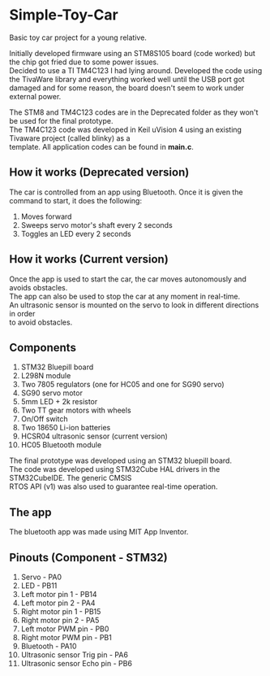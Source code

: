 # Simple-Toy-Car

Basic toy car project for a young relative.  

Initially developed firmware using an STM8S105 board (code worked) but the chip got fried due to some power issues.  
Decided to use a TI TM4C123 I had lying around. Developed the code using the TivaWare library and everything worked well 
until the USB port got damaged and for some reason, the board doesn't seem to work under external power.

The STM8 and TM4C123 codes are in the Deprecated folder as they won't be used for the final prototype.  
The TM4C123 code was developed in Keil uVision 4 using an existing Tivaware project (called blinky) as a  
template. All application codes can be found in **main.c**.  

## How it works (Deprecated version)  
The car is controlled from an app using Bluetooth. Once it is given the command to start, it does the following:  
1. Moves forward  
2. Sweeps servo motor's shaft every 2 seconds  
3. Toggles an LED every 2 seconds  

## How it works (Current version)  
Once the app is used to start the car, the car moves autonomously and avoids obstacles.  
The app can also be used to stop the car at any moment in real-time.  
An ultrasonic sensor is mounted on the servo to look in different directions in order  
to avoid obstacles.  

## Components  
1. STM32 Bluepill board  
2. L298N module  
3. Two 7805 regulators (one for HC05 and one for SG90 servo)  
4. SG90 servo motor  
5. 5mm LED + 2k resistor
6. Two TT gear motors with wheels   
7. On/Off switch  
8. Two 18650 Li-ion batteries  
9. HCSR04 ultrasonic sensor (current version)  
10. HC05 Bluetooth module  

The final prototype was developed using an STM32 bluepill board.  
The code was developed using STM32Cube HAL drivers in the STM32CubeIDE. The generic CMSIS  
RTOS API (v1) was also used to guarantee real-time operation.  

## The app  
The bluetooth app was made using MIT App Inventor.  

## Pinouts (Component - STM32)  
1. Servo - PA0    
2. LED - PB11   
3. Left motor pin 1 - PB14       
4. Left motor pin 2 - PA4     
5. Right motor pin 1 - PB15      
6. Right motor pin 2 - PA5    
7. Left motor PWM pin - PB0    
8. Right motor PWM pin - PB1    
9. Bluetooth - PA10    
10. Ultrasonic sensor Trig pin - PA6   
11. Ultrasonic sensor Echo pin - PB6    




